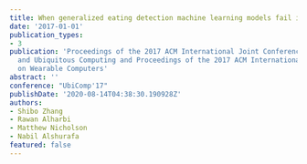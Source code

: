 ```yaml
---
title: When generalized eating detection machine learning models fail in the field
date: '2017-01-01'
publication_types:
- 3
publication: 'Proceedings of the 2017 ACM International Joint Conference on Pervasive
  and Ubiquitous Computing and Proceedings of the 2017 ACM International Symposium
  on Wearable Computers'
abstract: ''
conference: "UbiComp'17"
publishDate: '2020-08-14T04:38:30.190928Z'
authors:
- Shibo Zhang
- Rawan Alharbi
- Matthew Nicholson
- Nabil Alshurafa
featured: false
---
```

